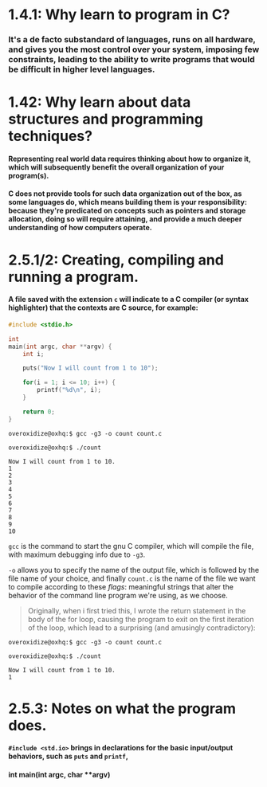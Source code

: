 # 1.4.1: Why learn to program in C?
	
### It's a de facto substandard of languages, runs on all hardware, and gives you the most control over your system, imposing few constraints, leading to the ability to write programs that would be difficult in higher level languages.

# 1.42: Why learn about data structures and programming techniques?

#### Representing real world data requires thinking about how to organize it, which will subsequently benefit the overall organization of your program(s).

#### C does not provide tools for such data organization out of the box, as some languages do, which means building them is your responsibility: because they're predicated on concepts such as pointers and storage allocation, doing so will require attaining, and provide a much deeper understanding of how computers operate.

# 2.5.1/2: Creating, compiling and running a program.

#### A file saved with the extension `c` will indicate to a C compiler (or syntax highlighter) that the contexts are C source, for example:

```C
#include <stdio.h>

int
main(int argc, char **argv) {
    int i;

    puts("Now I will count from 1 to 10");

    for(i = 1; i <= 10; i++) {
        printf("%d\n", i);
    }

    return 0;
}
```
```
overoxidize@oxhq:$ gcc -g3 -o count count.c

overoxidize@oxhq:$ ./count

Now I will count from 1 to 10.
1
2
3
4
5
6
7
8
9
10
```

`gcc` is the command to start the gnu C compiler, which will compile the file, with maximum debugging info due to `-g3`. 

`-o` allows you to specify the name of the output file, which is followed by the file name of your choice, and finally `count.c` is the name of the file we want to compile according to these *flags*: meaningful strings that alter the behavior of the command line program we're using, as we choose.


> Originally, when i first tried this, I wrote the return statement in the body of the for loop, causing the program to exit on the first iteration of the loop, which lead to a surprising (and amusingly contradictory):



```
overoxidize@oxhq:$ gcc -g3 -o count count.c

overoxidize@oxhq:$ ./count

Now I will count from 1 to 10.
1
```

# 2.5.3: Notes on what the program does.

#### `#include <std.io>` brings in declarations for the basic input/output behaviors, such as `puts` and `printf`,

#### int main(int argc, char **argv)

